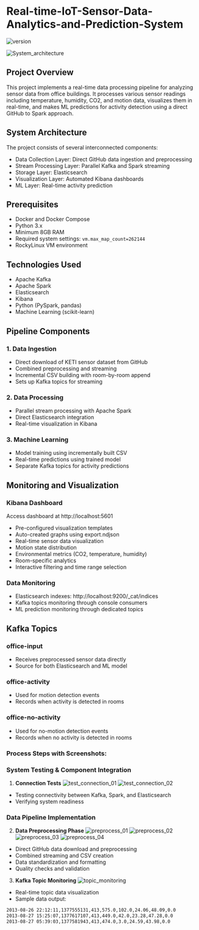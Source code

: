 # Real-time-IoT-Sensor-Data-Analytics-and-Prediction-System
![version](https://img.shields.io/badge/version-2-blue.svg)

![System_architecture](https://github.com/user-attachments/assets/5389dfc7-fd3e-4d45-8e2c-d44e12de8db1)

## Project Overview
This project implements a real-time data processing pipeline for analyzing sensor data from office buildings. It processes various sensor readings including temperature, humidity, CO2, and motion data, visualizes them in real-time, and makes ML predictions for activity detection using a direct GitHub to Spark approach.

## System Architecture
The project consists of several interconnected components:
- Data Collection Layer: Direct GitHub data ingestion and preprocessing
- Stream Processing Layer: Parallel Kafka and Spark streaming
- Storage Layer: Elasticsearch
- Visualization Layer: Automated Kibana dashboards
- ML Layer: Real-time activity prediction

## Prerequisites
- Docker and Docker Compose
- Python 3.x
- Minimum 8GB RAM
- Required system settings: `vm.max_map_count=262144`
- RockyLinux VM environment

## Technologies Used
- Apache Kafka
- Apache Spark
- Elasticsearch
- Kibana
- Python (PySpark, pandas)
- Machine Learning (scikit-learn)

## Pipeline Components

### 1. Data Ingestion
- Direct download of KETI sensor dataset from GitHub
- Combined preprocessing and streaming
- Incremental CSV building with room-by-room append
- Sets up Kafka topics for streaming

### 2. Data Processing
- Parallel stream processing with Apache Spark
- Direct Elasticsearch integration
- Real-time visualization in Kibana

### 3. Machine Learning
- Model training using incrementally built CSV
- Real-time predictions using trained model
- Separate Kafka topics for activity predictions

## Monitoring and Visualization

### Kibana Dashboard
Access dashboard at http://localhost:5601
- Pre-configured visualization templates
- Auto-created graphs using export.ndjson
- Real-time sensor data visualization
- Motion state distribution
- Environmental metrics (CO2, temperature, humidity)
- Room-specific analytics
- Interactive filtering and time range selection

### Data Monitoring
- Elasticsearch indexes: http://localhost:9200/_cat/indices
- Kafka topics monitoring through console consumers
- ML prediction monitoring through dedicated topics

## Kafka Topics

### office-input
- Receives preprocessed sensor data directly
- Source for both Elasticsearch and ML model

### office-activity
- Used for motion detection events
- Records when activity is detected in rooms

### office-no-activity
- Used for no-motion detection events
- Records when no activity is detected in rooms

### Process Steps with Screenshots:
### System Testing & Component Integration
1. **Connection Tests**
![test_connection_01](https://github.com/user-attachments/assets/cda35cef-c97d-4672-b375-0d75855a402e)
![test_connection_02](https://github.com/user-attachments/assets/dc39069c-a4a9-4a6e-ac85-b3ba68c03d82)
- Testing connectivity between Kafka, Spark, and Elasticsearch
- Verifying system readiness

### Data Pipeline Implementation
2. **Data Preprocessing Phase**
![preprocess_01](https://github.com/user-attachments/assets/66aa7e4a-3005-49e6-b7f6-d82c6bfeb068)
![preprocess_02](https://github.com/user-attachments/assets/9f945882-2d94-486e-b221-b2748053fe5b)
![preprocess_03](https://github.com/user-attachments/assets/6f410e4a-0489-48ff-9085-483a153f7993)
![preprocess_04](https://github.com/user-attachments/assets/a00a1f8c-5005-4410-8651-6d9e672d8f49)
- Direct GitHub data download and preprocessing
- Combined streaming and CSV creation
- Data standardization and formatting
- Quality checks and validation

3. **Kafka Topic Monitoring**
![topic_monitoring](https://github.com/user-attachments/assets/aa2f5f02-4681-4b50-a50f-672b29fab139)
- Real-time topic data visualization
- Sample data output:
```bash
2013-08-26 22:12:11,1377555131,413,575.0,102.0,24.06,48.09,0.0
2013-08-27 15:25:07,1377617107,413,449.0,42.0,23.28,47.28,0.0
2013-08-27 05:39:03,1377581943,413,474.0,3.0,24.59,43.98,0.0
